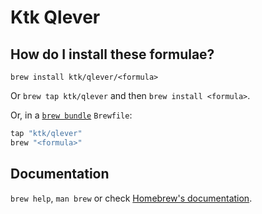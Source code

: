 # Ktk Qlever

## How do I install these formulae?

`brew install ktk/qlever/<formula>`

Or `brew tap ktk/qlever` and then `brew install <formula>`.

Or, in a [`brew bundle`](https://github.com/Homebrew/homebrew-bundle) `Brewfile`:

```ruby
tap "ktk/qlever"
brew "<formula>"
```

## Documentation

`brew help`, `man brew` or check [Homebrew's documentation](https://docs.brew.sh).
